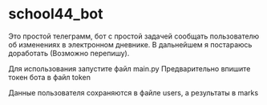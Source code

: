 # school44_bot
Это простой телеграмм, бот с простой задачей сообщать пользователю об изменениях в электронном дневнике. В дальнейшем я постараюсь доработать (Возможно перепишу).

Для использования запустите файл main.py
Предварительно впишите токен бота в файл token

Данные пользователя сохраняются в файле users, а результаты в marks
